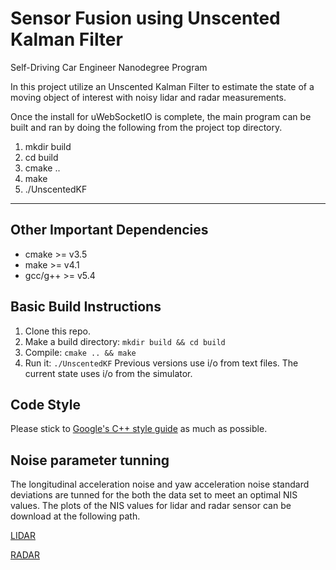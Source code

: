 # Sensor Fusion using Unscented Kalman Filter

Self-Driving Car Engineer Nanodegree Program

In this project utilize an Unscented Kalman Filter to estimate the state of a moving object of interest with noisy lidar and radar measurements. 

Once the install for uWebSocketIO is complete, the main program can be built and ran by doing the following from the project top directory.

1. mkdir build
2. cd build
3. cmake ..
4. make
5. ./UnscentedKF

---

## Other Important Dependencies

* cmake >= v3.5
* make >= v4.1
* gcc/g++ >= v5.4

## Basic Build Instructions

1. Clone this repo.
2. Make a build directory: `mkdir build && cd build`
3. Compile: `cmake .. && make`
4. Run it: `./UnscentedKF` Previous versions use i/o from text files.  The current state uses i/o
from the simulator.

## Code Style

Please stick to [Google's C++ style guide](https://google.github.io/styleguide/cppguide.html) as much as possible.

## Noise parameter tunning

The longitudinal acceleration noise and yaw acceleration noise standard deviations are tunned for the both the data set to meet an optimal NIS values. The plots of the NIS values for lidar and radar sensor can be download at the following path.

[LIDAR](https://github.com/srikanth-narayanan/CarND-Unscented-Kalman-Filter/blob/master/test_results/NIS_LIDAR.png)


[RADAR](https://github.com/srikanth-narayanan/CarND-Unscented-Kalman-Filter/blob/master/test_results/NIS_RADAR.png)
